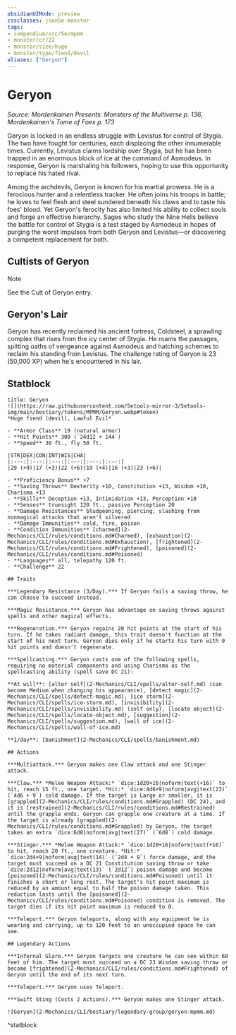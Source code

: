 ```yaml
---
obsidianUIMode: preview
cssclasses: json5e-monster
tags:
- compendium/src/5e/mpmm
- monster/cr/22
- monster/size/huge
- monster/type/fiend/devil
aliases: ["Geryon"]
---
```

# Geryon
*Source: Mordenkainen Presents: Monsters of the Multiverse p. 136, Mordenkainen's Tome of Foes p. 173*  

Geryon is locked in an endless struggle with Levistus for control of Stygia. The two have fought for centuries, each displacing the other innumerable times. Currently, Levistus claims lordship over Stygia, but he has been trapped in an enormous block of ice at the command of Asmodeus. In response, Geryon is marshaling his followers, hoping to use this opportunity to replace his hated rival.

Among the archdevils, Geryon is known for his martial prowess. He is a ferocious hunter and a relentless tracker. He often joins his troops in battle; he loves to feel flesh and steel sundered beneath his claws and to taste his foes' blood. Yet Geryon's ferocity has also limited his ability to collect souls and forge an effective hierarchy. Sages who study the Nine Hells believe the battle for control of Stygia is a test staged by Asmodeus in hopes of purging the worst impulses from both Geryon and Levistus—or discovering a competent replacement for both.

## Cultists of Geryon

> [!note]
> See the Cult of Geryon entry.

## Geryon's Lair

Geryon has recently reclaimed his ancient fortress, Coldsteel, a sprawling complex that rises from the icy center of Stygia. He roams the passages, spitting oaths of vengeance against Asmodeus and hatching schemes to reclaim his standing from Levistus. The challenge rating of Geryon is 23 (50,000 XP) when he's encountered in his lair.

## Statblock

```ad-statblock
title: Geryon
![](https://raw.githubusercontent.com/5etools-mirror-3/5etools-img/main/bestiary/tokens/MPMM/Geryon.webp#token)
*Huge fiend (devil), Lawful Evil*

- **Armor Class** 19 (natural armor)
- **Hit Points** 300 (`24d12 + 144`)
- **Speed** 30 ft., fly 50 ft.

|STR|DEX|CON|INT|WIS|CHA|
|:---:|:---:|:---:|:---:|:---:|:---:|
|29 (+9)|17 (+3)|22 (+6)|19 (+4)|16 (+3)|23 (+6)|

- **Proficiency Bonus** +7
- **Saving Throws** Dexterity +10, Constitution +13, Wisdom +10, Charisma +13
- **Skills** Deception +13, Intimidation +13, Perception +10
- **Senses** truesight 120 ft., passive Perception 20
- **Damage Resistances** bludgeoning, piercing, slashing from nonmagical attacks that aren't silvered
- **Damage Immunities** cold, fire, poison
- **Condition Immunities** [charmed](2-Mechanics/CLI/rules/conditions.md#Charmed), [exhaustion](2-Mechanics/CLI/rules/conditions.md#Exhaustion), [frightened](2-Mechanics/CLI/rules/conditions.md#Frightened), [poisoned](2-Mechanics/CLI/rules/conditions.md#Poisoned)
- **Languages** all, telepathy 120 ft.
- **Challenge** 22

## Traits

***Legendary Resistance (3/Day).*** If Geryon fails a saving throw, he can choose to succeed instead.

***Magic Resistance.*** Geryon has advantage on saving throws against spells and other magical effects.

***Regeneration.*** Geryon regains 20 hit points at the start of his turn. If he takes radiant damage, this trait doesn't function at the start of his next turn. Geryon dies only if he starts his turn with 0 hit points and doesn't regenerate.

***Spellcasting.*** Geryon casts one of the following spells, requiring no material components and using Charisma as the spellcasting ability (spell save DC 21):

**At will**: [alter self](2-Mechanics/CLI/spells/alter-self.md) (can become Medium when changing his appearance), [detect magic](2-Mechanics/CLI/spells/detect-magic.md), [ice storm](2-Mechanics/CLI/spells/ice-storm.md), [invisibility](2-Mechanics/CLI/spells/invisibility.md) (self only), [locate object](2-Mechanics/CLI/spells/locate-object.md), [suggestion](2-Mechanics/CLI/spells/suggestion.md), [wall of ice](2-Mechanics/CLI/spells/wall-of-ice.md)

**1/day**: [banishment](2-Mechanics/CLI/spells/banishment.md)

## Actions

***Multiattack.*** Geryon makes one Claw attack and one Stinger attack.

***Claw.*** *Melee Weapon Attack:* `dice:1d20+16|noform|text(+16)` to hit, reach 15 ft., one target. *Hit:* `dice:4d6+9|noform|avg|text(23)` (`4d6 + 9`) cold damage. If the target is Large or smaller, it is [grappled](2-Mechanics/CLI/rules/conditions.md#Grappled) (DC 24), and it is [restrained](2-Mechanics/CLI/rules/conditions.md#Restrained) until the grapple ends. Geryon can grapple one creature at a time. If the target is already [grappled](2-Mechanics/CLI/rules/conditions.md#Grappled) by Geryon, the target takes an extra `dice:6d8|noform|avg|text(27)` (`6d8`) cold damage.

***Stinger.*** *Melee Weapon Attack:* `dice:1d20+16|noform|text(+16)` to hit, reach 20 ft., one creature. *Hit:* `dice:2d4+9|noform|avg|text(14)` (`2d4 + 9`) force damage, and the target must succeed on a DC 21 Constitution saving throw or take `dice:2d12|noform|avg|text(13)` (`2d12`) poison damage and become [poisoned](2-Mechanics/CLI/rules/conditions.md#Poisoned) until it finishes a short or long rest. The target's hit point maximum is reduced by an amount equal to half the poison damage taken. This reduction lasts until the [poisoned](2-Mechanics/CLI/rules/conditions.md#Poisoned) condition is removed. The target dies if its hit point maximum is reduced to 0.

***Teleport.*** Geryon teleports, along with any equipment he is wearing and carrying, up to 120 feet to an unoccupied space he can see.

## Legendary Actions

***Infernal Glare.*** Geryon targets one creature he can see within 60 feet of him. The target must succeed on a DC 23 Wisdom saving throw or become [frightened](2-Mechanics/CLI/rules/conditions.md#Frightened) of Geryon until the end of its next turn.

***Teleport.*** Geryon uses Teleport.

***Swift Sting (Costs 2 Actions).*** Geryon makes one Stinger attack.

![Geryon](2-Mechanics/CLI/bestiary/legendary-group/geryon-mpmm.md)
```
^statblock